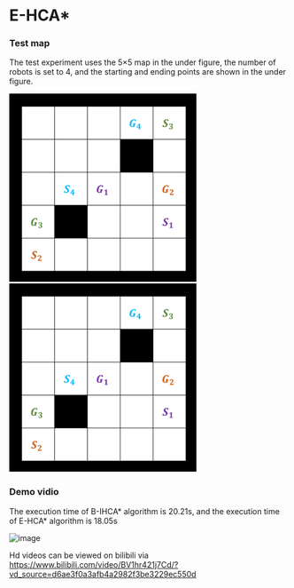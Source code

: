 # E-HCA*

### Test map
The test experiment uses the 5×5 map in the under figure, the number of robots is set to 4, and the starting and ending points are shown in the under figure.

![image](https://github.com/JianB-W/E-HCA-/blob/main/1e0eaf6772e9e9d76488135eabdde5c.png) ![image](https://github.com/JianB-W/E-HCA-/blob/main/1e0eaf6772e9e9d76488135eabdde5c.png)

### Demo vidio
The execution time of B-IHCA* algorithm is 20.21s, and the execution time of E-HCA* algorithm is 18.05s

![image](https://github.com/JianB-W/E-HCA-/blob/main/Demo_video.gif)

Hd videos can be viewed on bilibili via https://www.bilibili.com/video/BV1hr421j7Cd/?vd_source=d6ae3f0a3afb4a2982f3be3229ec550d
